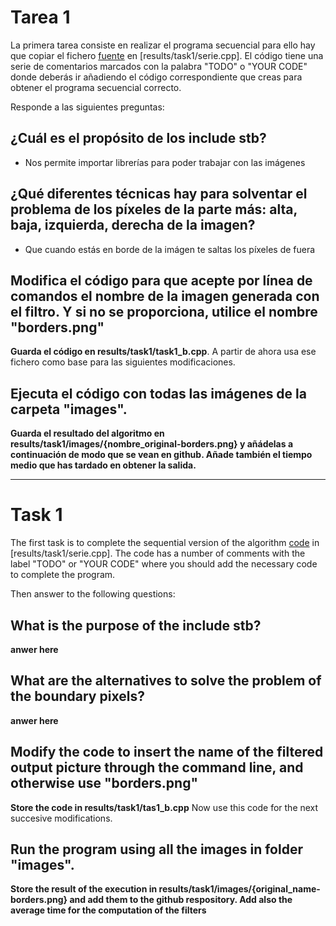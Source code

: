 # Tarea 1
La primera tarea consiste en realizar el programa secuencial para ello hay que copiar el fichero [fuente](task1.cpp)
en [results/task1/serie.cpp]. El código tiene una serie de comentarios marcados con la palabra "TODO" o "YOUR CODE" donde
deberás ir añadiendo el código correspondiente que creas para obtener el programa secuencial correcto.

Responde a las siguientes preguntas:

## ¿Cuál es el propósito de los include stb?
- Nos permite importar librerías para poder trabajar con las imágenes

## ¿Qué diferentes técnicas hay para solventar el problema de los píxeles de la parte más: alta, baja, izquierda, derecha de la imagen?
- Que cuando estás en borde de la imágen te saltas los píxeles de fuera

## Modifica el código para que acepte por línea de comandos el nombre de la imagen generada con el filtro. Y si no se proporciona, utilice el nombre "borders.png"
**Guarda el código en results/task1/task1_b.cpp**. 
A partir de ahora usa ese fichero como base para las siguientes modificaciones.

## Ejecuta el código con todas las imágenes de la carpeta "images".
**Guarda el resultado del algoritmo en results/task1/images/{nombre_original-borders.png} y añádelas a continuación
de modo que se vean en github. Añade también el tiempo medio que has tardado en obtener la salida.**

----
# Task 1
The first task is to complete the sequential version of the algorithm [code](task1.cpp)
in [results/task1/serie.cpp]. The code has a number of comments with the label "TODO" or "YOUR CODE" where you should
add the necessary code to complete the program.

Then answer to the following questions:

## What is the purpose of the include stb?
**anwer here**

## What are the alternatives to solve the problem of the boundary pixels?
**anwer here**

## Modify the code to insert the name of the filtered output picture through the command line, and otherwise use "borders.png"
**Store the code in results/task1/tas1_b.cpp**
Now use this code for the next succesive modifications.

## Run the program using all the images in folder "images".
**Store the result of the execution in results/task1/images/{original_name-borders.png} and add them to the github respository. Add also the average time for the computation of the filters**

